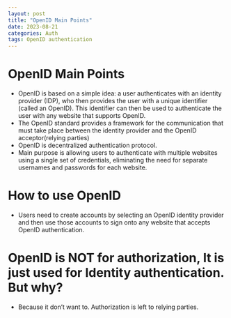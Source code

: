 ```yaml
---
layout: post
title: "OpenID Main Points"
date: 2023-08-21
categories: Auth
tags: OpenID authentication
---
```


# OpenID Main Points

- OpenID is based on a simple idea: a user authenticates with an identity provider (IDP), who then provides the user with a unique identifier (called an OpenID). This identifier can then be used to authenticate the user with any website that supports OpenID.
- The OpenID standard provides a framework for the communication that must take place between the identity provider and the OpenID acceptor(relying parties)
- OpenID is decentralized authentication protocol.
- Main purpose is allowing users to authenticate with multiple websites using a single set of credentials, eliminating the need for separate usernames and passwords for each website.

# How to use OpenID

- Users need to create accounts by selecting an OpenID identity provider and then use those accounts to sign onto any website that accepts OpenID authentication.

# OpenID is NOT for authorization, It is just used for Identity authentication. But why?

- Because it don’t want to. Authorization is left to relying parties.
